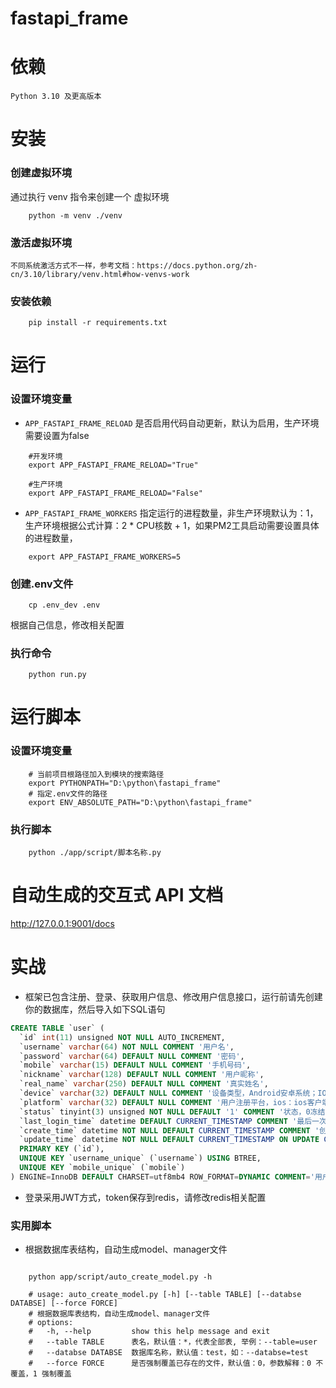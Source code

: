 # fastapi_frame

# 依赖
    Python 3.10 及更高版本

# 安装

### 创建虚拟环境
通过执行 venv 指令来创建一个 虚拟环境
```shell
    python -m venv ./venv
```

### 激活虚拟环境
    不同系统激活方式不一样，参考文档：https://docs.python.org/zh-cn/3.10/library/venv.html#how-venvs-work

### 安装依赖
```shell
    pip install -r requirements.txt
```

# 运行

### 设置环境变量

- `APP_FASTAPI_FRAME_RELOAD` 是否启用代码自动更新，默认为启用，生产环境需要设置为false
```shell
    #开发环境
    export APP_FASTAPI_FRAME_RELOAD="True"
    
    #生产环境
    export APP_FASTAPI_FRAME_RELOAD="False"
```

- `APP_FASTAPI_FRAME_WORKERS` 指定运行的进程数量，非生产环境默认为：1，生产环境根据公式计算：2 * CPU核数 + 1，如果PM2工具启动需要设置具体的进程数量，
```shell
    export APP_FASTAPI_FRAME_WORKERS=5
```

### 创建.env文件
```shell
    cp .env_dev .env
```
 根据自己信息，修改相关配置

### 执行命令
```shell
    python run.py
```
    

# 运行脚本

### 设置环境变量
```shell
    # 当前项目根路径加入到模块的搜索路径
    export PYTHONPATH="D:\python\fastapi_frame"
    # 指定.env文件的路径
    export ENV_ABSOLUTE_PATH="D:\python\fastapi_frame"
```
     
### 执行脚本
```shell
    python ./app/script/脚本名称.py
```


# 自动生成的交互式 API 文档
http://127.0.0.1:9001/docs


# 实战
- 框架已包含注册、登录、获取用户信息、修改用户信息接口，运行前请先创建你的数据库，然后导入如下SQL语句
```sql
CREATE TABLE `user` (
  `id` int(11) unsigned NOT NULL AUTO_INCREMENT,
  `username` varchar(64) NOT NULL COMMENT '用户名',
  `password` varchar(64) DEFAULT NULL COMMENT '密码',
  `mobile` varchar(15) DEFAULT NULL COMMENT '手机号码',
  `nickname` varchar(128) DEFAULT NULL COMMENT '用户昵称',
  `real_name` varchar(250) DEFAULT NULL COMMENT '真实姓名',
  `device` varchar(32) DEFAULT NULL COMMENT '设备类型，Android安卓系统；IOS苹果系统；PC桌面系统',
  `platform` varchar(32) DEFAULT NULL COMMENT '用户注册平台，ios：ios客户端；android：安卓客户端；pc：PC端；h5：h5端',
  `status` tinyint(3) unsigned NOT NULL DEFAULT '1' COMMENT '状态，0冻结，1正常',
  `last_login_time` datetime DEFAULT CURRENT_TIMESTAMP COMMENT '最后一次登录时间',
  `create_time` datetime NOT NULL DEFAULT CURRENT_TIMESTAMP COMMENT '创建时间',
  `update_time` datetime NOT NULL DEFAULT CURRENT_TIMESTAMP ON UPDATE CURRENT_TIMESTAMP COMMENT '更新时间',
  PRIMARY KEY (`id`),
  UNIQUE KEY `username_unique` (`username`) USING BTREE,
  UNIQUE KEY `mobile_unique` (`mobile`)
) ENGINE=InnoDB DEFAULT CHARSET=utf8mb4 ROW_FORMAT=DYNAMIC COMMENT='用户表';
```

- 登录采用JWT方式，token保存到redis，请修改redis相关配置

### 实用脚本

- 根据数据库表结构，自动生成model、manager文件
```shell
    
    python app/script/auto_create_model.py -h 
    
    # usage: auto_create_model.py [-h] [--table TABLE] [--databse DATABSE] [--force FORCE]
    # 根据数据库表结构，自动生成model、manager文件
    # options:
    #   -h, --help         show this help message and exit
    #   --table TABLE      表名，默认值：*，代表全部表, 举例：--table=user
    #   --databse DATABSE  数据库名称，默认值：test，如：--databse=test
    #   --force FORCE      是否强制覆盖已存在的文件，默认值：0，参数解释：0 不覆盖，1 强制覆盖

```
